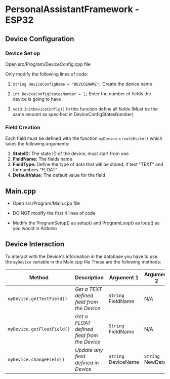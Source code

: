 # PersonalAssistantFramework - ESP32

## Device Configuration

### Device Set up
Open src/Program/DeviceConfig.cpp file

Only modify the following lines of code:

1. `String DeviceConfigName = "DEVICENAME";` Create the device name

2. `int DeviceConfigStatesNumber = 1;` Enter the number of fields the device is going to have

3. `void InitDeviceConfig()` In this function define all fields (Must be the same amount as specified in DeviceConfigStatesNumber)

### Field Creation
Each field must be defined with the function `myDevice.createState()` which takes the following arguments:

1. **StateID:** The state ID of the device, must start from one
2. **FieldName:** The fields name
3. **FieldType:** Define the type of data that will be stored, if text "TEXT" and for numbers "FLOAT" 
4. **DefaultValue:** The default value for the field

## Main.cpp
* Open src/Program/Main.cpp file

* DO NOT modify the first 4 lines of code

* Modify the ProgramSetup() as setup() and ProgramLoop() as loop() as you would in Arduino

## Device Interaction
To interact with the Device's information in the database you have to use the `myDevice` variable in the Main.cpp file
These are the following methods:

| **Method**                   | **Description**                             | **Argument 1**    | **Argument 2** |
|------------------------------|---------------------------------------------|-------------------|----------------|
| `myDevice.getTextField()`  | _Get a TEXT defined field from the Device_  |  `String` FieldName |       N/A      |
| `myDevice.getFloatField()` | _Get a FLOAT defined field from the Device_ |  `String` FieldName |       N/A      |
| `myDevice.changeField()`   | _Update any field defined in Device_        | `String` DeviceName | `String` NewData |

